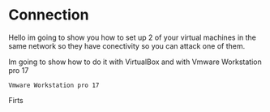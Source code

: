 # Connection 

Hello im going to show you how to set up 2 of your virtual machines in the same network so they have conectivity so you can attack one of them.

Im going to show how to do it with VirtualBox and with Vmware Workstation pro 17

<code>Vmware Workstation pro 17</code>

Firts 
